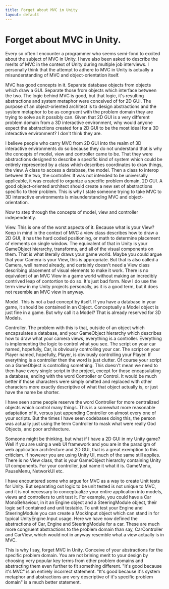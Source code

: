 ```yaml
---
title: Forget about MVC in Unity
layout: default
---
```


# Forget about MVC in Unity.

Every so often I encounter a programmer who seems semi-fond to excited about the subject of MVC in Unity. I have also been asked to describe the merits of MVC in the context of Unity during multiple job interviews. I personally think that the attempt to adhere to MVC in Unity is actually a misunderstanding of MVC and object-orientation itself.

MVC has good concepts in it. Separate database objects from objects which draw a GUI. Separate those from objects which interface between the two. The logic behind MVC is good, but that logic, it's resulting abstractions and system metaphor were conceived of for 2D GUI. The purpose of an object-oriented architect is to design abstractions and the system metaphor to be as congruent with the problem domain they are trying to solve as it possibly can. Given that 2D GUI is a very different problem domain from a 3D interactive environment, why would anyone expect the abstractions created for a 2D GUI to be the most ideal for a 3D interactive environment? I don't think they are.

I believe people who carry MVC from 2D GUI into the realm of 3D interactive environments do so because they do not understand that is why the concepts of model, view and controller came to be. That they were abstractions designed to describe a specific kind of system which could be entirely represented by a class which describes coordinates to draw things, the view. A class to access a database, the model. Then a class to interop between the two, the controller. It was not intended to be universally applicable, it was created to organize a specific problem domain, 2D GUI. A good object-oriented architect should create a new set of abstractions specific to their problem. This is why I state someone trying to take MVC to 3D interactive environments is misunderstanding MVC and object-orientation.

Now to step through the concepts of model, view and controller independently.

View. This is one of the worst aspects of it. Because what is your View? Keep in mind in the context of MVC a view class describes how to draw a 2D GUI, it has the hard coded positioning, or math to determine placement of elements on single window. The equivalent of that in Unity is your GameObject hierarchy, transforms, and all of the visual components on them. That is what literally draws your game world. Maybe you could argue that your Camera is your View, this is appropriate. But that is also called a Camera, well named already, and certainly doesn't need a View class describing placement of visual elements to make it work. There is no equivalent of an MVC View in a game world without making an incredibly contrived leap of contortion to do so. It's just bad form. Now I do use the term view in my Unity projects personally, as it is a good term, but it does not resemble an MVC view in anyway.

Model. This is not a bad concept by itself. If you have a database in your game, it should be contained in an Object. Conceptually a Model object is just fine in a game. But why call it a Model? That is already reserved for 3D Models.

Controller. The problem with this is that, outside of an object which encapsulates a database, and your GameObject hierarchy which describes how to draw what your camera views, everything is a controller. Everything is implementing the logic to control what you see. The script on your car named, hopefully, Car, is obviously controlling your car. The script on your Player named, hopefully, Player, is obviously controlling your Player. If everything is a controller then the word is just clutter. Of course your script on a GameObject is controlling something. This doesn't mean we need to then have every single script in the project, except for those encapsulating a database, ending with the word Controller or Control. It would be much better if those characters were simply omitted and replaced with other characters more exactly descriptive of what that object actually is, or just have the name be shorter.

I have seen some people reserve the word Controller for more centralized objects which control many things. This is a somewhat more reasonable adaptation of it, versus just appending Controller on almost every one of your scripts. But the times I have seen codebases doing this, the person was actually just using the term Controller to mask what were really God Objects, and poor architecture.

Someone might be thinking, but what if I have a 2D GUI in my Unity game? Well if you are using a web UI framework and you are in the paradigm of web application architecture and 2D GUI, that is a great exemption to this criticism. If however you are using Unity UI, much of the same still applies. There is no View class, that is your GameObject hierarchy containing Unity UI components. For your controller, just name it what it is. GameMenu, PauseMenu, NetworkUI etc.

I have encountered some who argue for MVC as a way to create Unit tests for Unity. But separating out logic to be unit tested is not unique to MVC, and it is not necessary to conceptualize your entire application into models, views and controllers to unit test it. For example, you could have a Car MonoBehaviour, in it an Engine object and a SteeringModule object, their logic self contained and unit testable. To unit test your Engine and SteeringModule you can create a MockInput object which can stand in for typical UnityEngine.Input usage. Here we have now defined the abstractions of Car, Engine and SteeringModule for a car. These are much more congruent abstractions to the problem domain than say, CarController and CarView, which would not in anyway resemble what a view actually is in MVC.

This is why I say, forget MVC in Unity. Conceive of your abstractions for the specific problem domain. You are not brining merit to your design by choosing very popular key terms from other problem domains and abstracting them even further to fit something different. "It's good because it's MVC" is an entirely incorrect statement. "It's good because it's system metaphor and abstractions are very descriptive of it's specific problem domain" is a much better statement.
